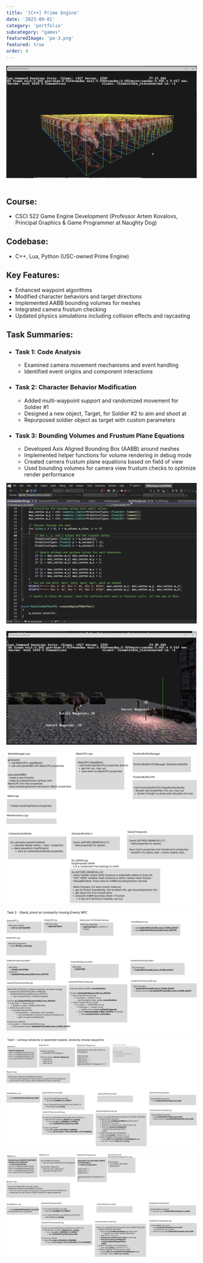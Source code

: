 ```yaml
---
title: '[C++] Prime Engine'
date: '2023-09-01'
category: 'portfolio'
subcategory: "games"
featuredImage: 'pe-3.png'
featured: true
order: 4
---
```

<figure style="display: block; margin: 0 auto; text-align: center">
<img src="pe-2.png">
<figcaption></figcaption>
</figure>
<br />

<h2>Course:</h2>
<ul>
    <li>CSCI 522 Game Engine Development (Professor Artem Kovalovs, Principal Graphics & Game Programmer at Naughty Dog)</li>
</ul>

<h2>Codebase:</h2>
<ul>
    <li>C++, Lua, Python (USC-owned Prime Engine)</li>
</ul>

<h2>Key Features:</h2>
<ul>
    <li>Enhanced waypoint algorithms</li>
    <li>Modified character behaviors and target directions</li>
    <li>Implemented AABB bounding volumes for meshes</li>
    <li>Integrated camera frustum checking</li>
    <li>Updated physics simulations including collision effects and raycasting</li>
</ul>

<h2>Task Summaries:</h2>
<ul>
    <li>
        <h3>Task 1: Code Analysis</h3>
        <ul>
            <li>Examined camera movement mechanisms and event handling</li>
            <li>Identified event origins and component interactions</li>
        </ul>
    </li>
    <li>
        <h3>Task 2: Character Behavior Modification</h3>
        <ul>
            <li>Added multi-waypoint support and randomized movement for Soldier #1</li>
            <li>Designed a new object, Target, for Soldier #2 to aim and shoot at</li>
            <li>Repurposed soldier object as target with custom parameters</li>
        </ul>
    </li>
    <li>
        <h3>Task 3: Bounding Volumes and Frustum Plane Equations</h3>
        <ul>
            <li>Developed Axis Aligned Bounding Box (AABB) around meshes</li>
            <li>Implemented helper functions for volume rendering in debug mode</li>
            <li>Created camera frustum plane equations based on field of view</li>
            <li>Used bounding volumes for camera view frustum checks to optimize render performance</li>
        </ul>
    </li>
</ul>


<figure style="display: block; margin: 0 auto; text-align: center">
<img src="pe-1.png">
<figcaption></figcaption>
</figure>
<br />

<figure style="display: block; margin: 0 auto; text-align: center">
<img src="pe-3.png">
<figcaption></figcaption>
</figure>
<br />

<figure style="display: block; margin: 0 auto; text-align: center">
<img src="pe-3.jpeg">
<figcaption></figcaption>
</figure>
<br />

<figure style="display: block; margin: 0 auto; text-align: center">
<img src="pe-hw2-1.jpeg">
<figcaption></figcaption>
</figure>
<br />

<figure style="display: block; margin: 0 auto; text-align: center">
<img src="pe-hw2.jpeg">
<figcaption></figcaption>
</figure>
<br />

<figure style="display: block; margin: 0 auto; text-align: center">
<img src="pe-hw1.jpeg">
<figcaption></figcaption>
</figure>
<br />